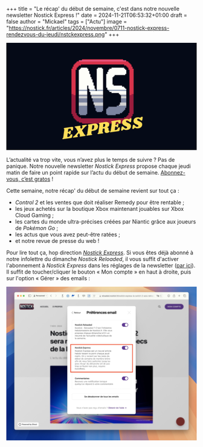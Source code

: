 +++
title = "Le récap' du début de semaine, c'est dans notre nouvelle newsletter Nostick Express !"
date = 2024-11-21T06:53:32+01:00
draft = false
author = "Mickael"
tags = ["Actu"]
image = "https://nostick.fr/articles/2024/novembre/0711-nostick-express-rendezvous-du-jeudi/nstckexpress.png"
+++

![Logo Nostick](nstckexpress.png "") 

L’actualité va trop vite, vous n’avez plus le temps de suivre ? Pas de panique. Notre nouvelle newsletter *Nostick Express* propose chaque jeudi matin de faire un point rapide sur l’actu du début de semaine. [Abonnez-vous, c’est gratos](https://reloaded.nostick.fr/nostick-express-la-switch-2-sera-retrocompatible-les-specs-de-la-ps5-pro/) !

Cette semaine, notre récap' du début de semaine revient sur tout ça :

- *Control 2* et les ventes que doit réaliser Remedy pour être rentable ;
- les jeux achetés sur la boutique Xbox maintenant jouables sur Xbox Cloud Gaming ;
- les cartes du monde ultra-précises créées par Niantic grâce aux joueurs de *Pokémon Go* ;
- les actus que vous avez peut-être ratées ;
- et notre revue de presse du web !

Pour lire tout ça, hop direction *[Nostick Express](https://reloaded.nostick.fr/nostick-express-la-switch-2-sera-retrocompatible-les-specs-de-la-ps5-pro/)*. Si vous êtes déjà abonné à notre infolettre du dimanche *Nostick Reloaded*, il vous suffit d'activer l'abonnement à *Nostick Express* dans les réglages de la newsletter ([par ici](https://reloaded.nostick.fr/)). Il suffit de toucher/cliquer le bouton « Mon compte » en haut à droite, puis sur l'option « Gérer » des emails :

![Ghost newsletter](nostick-preferences-newsletter.jpg "")
